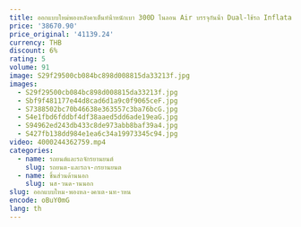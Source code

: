 ```yaml
---
title: ออกแบบใหม่พองหลังคาเต็นท์น้ําหนักเบา 300D ไนลอน Air บรรจุกันน้ํา Dual-ใช้รถ Inflatable rooftop เต็นท์
price: '38670.90'
price_original: '41139.24'
currency: THB
discount: 6%
rating: 5
volume: 91
image: S29f29500cb084bc898d008815da33213f.jpg
images:
  - S29f29500cb084bc898d008815da33213f.jpg
  - Sbf9f481177e44d8cad6d1a9c0f9065ceF.jpg
  - S7388502bc70b46638e363557c3ba76bcG.jpg
  - S4e1fbd6fddbf4df38aaed5dd6ade19eaG.jpg
  - S94962ed243db433c8de973abb8baf39a4.jpg
  - S427fb138dd984e1ea6c34a19973345c94.jpg
video: 4000244362759.mp4
categories:
  - name: รถยนต์และรถจักรยานยนต์
    slug: รถยนต-และรถจ-กรยานยนต
  - name: ชิ้นส่วนด้านนอก
    slug: นส-วนด-านนอก
slug: ออกแบบใหม-พองหล-งคาเต-นท-าหน
encode: oBuY0mG
lang: th
---
```

  